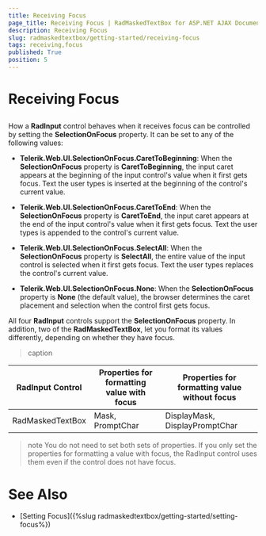 ```yaml
---
title: Receiving Focus
page_title: Receiving Focus | RadMaskedTextBox for ASP.NET AJAX Documentation
description: Receiving Focus
slug: radmaskedtextbox/getting-started/receiving-focus
tags: receiving,focus
published: True
position: 5
---
```


# Receiving Focus



## 

How a **RadInput** control behaves when it receives focus can be controlled by setting the **SelectionOnFocus** property. It can be set to any of the following values:

* **Telerik.Web.UI.SelectionOnFocus.CaretToBeginning**: When the **SelectionOnFocus** property is **CaretToBeginning**, the input caret appears at the beginning of the input control's value when it first gets focus. Text the user types is inserted at the beginning of the control's current value.

* **Telerik.Web.UI.SelectionOnFocus.CaretToEnd**: When the **SelectionOnFocus** property is **CaretToEnd**, the input caret appears at the end of the input control's value when it first gets focus. Text the user types is appended to the control's current value.

* **Telerik.Web.UI.SelectionOnFocus.SelectAll**: When the **SelectionOnFocus** property is **SelectAll**, the entire value of the input control is selected when it first gets focus. Text the user types replaces the control's current value.

* **Telerik.Web.UI.SelectionOnFocus.None**: When the **SelectionOnFocus** property is **None** (the default value), the browser determines the caret placement and selection when the control first gets focus.

All four **RadInput** controls support the **SelectionOnFocus** property. In addition, two of the **RadMaskedTextBox**, let you format its values differently, depending on whether they have focus.


>caption  

| RadInput Control | Properties for formatting value with focus | Properties for formatting value without focus |
| ------ | ------ | ------ |
|RadMaskedTextBox|Mask, PromptChar|DisplayMask, DisplayPromptChar|

>note You do not need to set both sets of properties. If you only set the properties for formatting a value with focus, the RadInput control uses them even if the control does not have focus.
>


# See Also

 * [Setting Focus]({%slug radmaskedtextbox/getting-started/setting-focus%})
